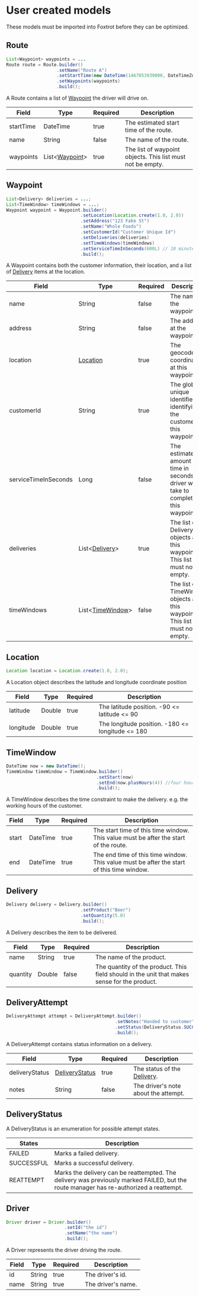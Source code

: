 # User created models

These models must be imported into Foxtrot before they can be optimized.

## Route
```java
List<Waypoint> waypoints = ...
Route route = Route.builder()
                   .setName("Route A")
                   .setStartTime(new DateTime(1467053939000, DateTimeZone.UTC))
                   .setWaypoints(waypoints)
                   .build();
```
A Route contains a list of [Waypoint](#waypoint) the driver will drive on.

| Field                     | Type                         | Required | Description
|---------------------------|------------------------------|----------|------------
| startTime                 | DateTime                     | true     | The estimated start time of the route.
| name                      | String                       | false    | The name of the route.
| waypoints                 | List<[Waypoint](#waypoint)>  | true     | The list of waypoint objects. This list must not be empty.


## Waypoint
```java
List<Delivery> deliveries = ...;
List<TimeWindow> timeWindows = ...;
Waypoint waypoint = Waypoint.builder()
                            .setLocation(Location.create(1.0, 2.0))
                            .setAddress("123 Fake St")
                            .setName("Whole Foods")
                            .setCustomerId("Customer Unique Id")
                            .setDeliveries(deliveries)
                            .setTimeWindows(timeWindows)
                            .setServiceTimeInSeconds(600L) // 10 minutes
                            .build();
```
A Waypoint contains both the customer information, their location, and a list of [Delivery](#delivery) items at the location.

| Field                     | Type                             | Required | Description
|---------------------------|----------------------------------|----------|------------
| name                      | String                           | false    | The name of the waypoint.
| address                   | String                           | false    | The address at the waypoint.
| location                  | [Location](#location)            | true     | The geocode coordinate at this waypoint.
| customerId                | String                           | true     | The globally unique identifier identifying the customer at this waypoint.
| serviceTimeInSeconds      | Long                             | false    | The estimated amount of time in seconds the driver will take to complete this waypoint.
| deliveries                | List<[Delivery](#delivery)>      | true     | The list of Delivery objects at this waypoint. This list must not be empty.
| timeWindows               | List<[TimeWindow](#timewindow)>  | false    | The list of TimeWindow objects at this waypoint. This list must not be empty.

## Location
```java
Location location = Location.create(1.0, 2.0);
```
A Location object describes the latitude and longitude coordinate position

| Field                     | Type                             | Required | Description
|---------------------------|----------------------------------|----------|------------
| latitude                  | Double                           | true     | The latitude position. -90 <= latitude <= 90
| longitude                 | Double                           | true     | The longitude position. -180 <= longitude <= 180

## TimeWindow
```java
DateTime now = new DateTime();
TimeWindow timeWindow = TimeWindow.builder()
                                  .setStart(now)
                                  .setEnd(now.plusHours(4)) //four hours from now
                                  .build();
```
A TimeWindow describes the time constraint to make the delivery. e.g. the working hours of the customer.

| Field                     | Type                             | Required | Description
|---------------------------|----------------------------------|----------|------------
| start                     | DateTime                         | true     | The start time of this time window. This value must be after the start of the route.
| end                       | DateTime                         | true     | The end time of this time window. This value must be after the start of this time window.


## Delivery
```java
Delivery delivery = Delivery.builder()
                            .setProduct("Beer")
                            .setQuantity(5.0)
                            .build();
```
A Delivery describes the item to be delivered. 

| Field                     | Type                             | Required | Description
|---------------------------|----------------------------------|----------|------------
| name                      | String                           | true     | The name of the product.
| quantity                  | Double                           | false    | The quantity of the product. This field should in the unit that makes sense for the product.

## DeliveryAttempt
```java
DeliveryAttempt attempt = DeliveryAttempt.builder()
                                         .setNotes("Handed to customer")
                                         .setStatus(DeliveryStatus.SUCCESSFUL)
                                         .build();
```
A DeliveryAttempt contains status information on a delivery. 

| Field                     | Type                             | Required | Description
|---------------------------|----------------------------------|----------|------------
| deliveryStatus            | [DeliveryStatus](#deliverystatus)| true     | The status of the [Delivery](#delivery).
| notes                     | String                           | false    | The driver's note about the attempt.

## DeliveryStatus
A DeliveryStatus is an enumeration for possible attempt states.

| States        | Description
|---------------|------------
| FAILED        | Marks a failed delivery.
| SUCCESSFUL    | Marks a successful delivery.
| REATTEMPT     | Marks the delivery can be reattempted. The delivery was previously marked FAILED, but the route manager has re-authorized a reattempt.

## Driver
```java
Driver driver = Driver.builder()
                      .setId("the id")
                      .setName("the name")
                      .build();
```
A Driver represents the driver driving the route.

| Field     | Type          | Required | Description
|-----------|---------------|----------|---------------------
| id        | String        | true     | The driver's id.
| name      | String        | true     | The driver's name.

